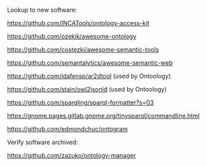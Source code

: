 Lookup to new software:

https://github.com/INCATools/ontology-access-kit

https://github.com/ozekik/awesome-ontology

https://github.com/costezki/awesome-semantic-tools

https://github.com/semantalytics/awesome-semantic-web

https://github.com/idafensp/ar2dtool (used by Ontoology)

https://github.com/stain/owl2jsonld (used by Ontoology)

https://github.com/sparqling/sparql-formatter?s=03

https://gnome.pages.gitlab.gnome.org/tinysparql/commandline.html

https://github.com/edmondchuc/ontogram

Verify software archived:

https://github.com/zazuko/ontology-manager

